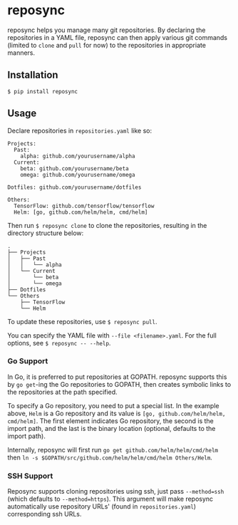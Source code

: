 # reposync

reposync helps you manage many git repositories. By declaring the repositories in a YAML file, reposync can then apply various git commands (limited to `clone` and `pull` for now) to the repositories in appropriate manners.

## Installation

`$ pip install reposync`

## Usage

Declare repositories in `repositories.yaml` like so:

```
Projects:
  Past:
    alpha: github.com/yourusername/alpha
  Current:
    beta: github.com/yourusername/beta
    omega: github.com/yourusername/omega

Dotfiles: github.com/yourusername/dotfiles

Others:
  TensorFlow: github.com/tensorflow/tensorflow
  Helm: [go, github.com/helm/helm, cmd/helm]
```

Then run `$ reposync clone` to clone the repositories, resulting in the directory structure below:

```
.
├── Projects
│   ├── Past
│   │   └── alpha
│   └── Current
│       └── beta
│       └── omega
├── Dotfiles
└── Others
    ├── TensorFlow
    └── Helm
```

To update these repositories, use `$ reposync pull`.

You can specify the YAML file with `--file <filename>.yaml`. For the full options, see `$ reposync -- --help`.

### Go Support

In Go, it is preferred to put repositories at GOPATH. reposync supports this by `go get`-ing the Go repositories to GOPATH, then creates symbolic links to the repositories at the path specified.

To specify a Go repository, you need to put a special list. In the example above, `Helm` is a Go repository and its value is `[go, github.com/helm/helm, cmd/helm]`. The first element indicates Go repository, the second is the import path, and the last is the binary location (optional, defaults to the import path).

Internally, reposync will first run `go get github.com/helm/helm/cmd/helm` then `ln -s $GOPATH/src/github.com/helm/helm/cmd/helm Others/Helm`.

### SSH Support

Reposync supports cloning repositories using ssh, just pass `--method=ssh` (which defaults to `--method=https`). This argument will make reposync automatically use repository URLs' (found in `repositories.yaml`) corresponding ssh URLs.
